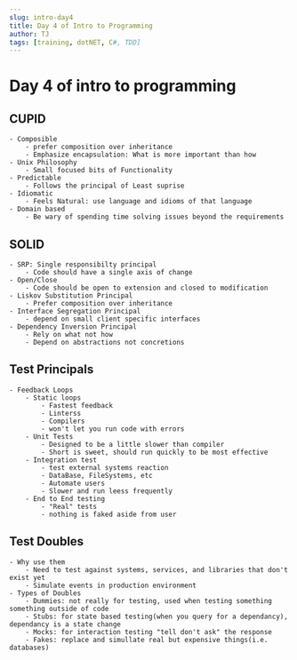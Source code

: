 ```yaml
---
slug: intro-day4
title: Day 4 of Intro to Programming
author: TJ
tags: [training, dotNET, C#, TDD]
---
```


# Day 4 of intro to programming


## CUPID
    - Composible
        - prefer composition over inheritance
        - Emphasize encapsulation: What is more important than how
    - Unix Philosophy
        - Small focused bits of Functionality
    - Predictable 
        - Follows the principal of Least suprise
    - Idiomatic 
        - Feels Natural: use language and idioms of that language
    - Domain based
        - Be wary of spending time solving issues beyond the requirements
## SOLID
    - SRP: Single responsibilty principal
        - Code should have a single axis of change
    - Open/Close
        - Code should be open to extension and closed to modification
    - Liskov Substitution Principal
        - Prefer composition over inheritance
    - Interface Segregation Principal
        - depend on small client specific interfaces
    - Dependency Inversion Principal
        - Rely on what not how
        - Depend on abstractions not concretions
## Test Principals
    - Feedback Loops
        - Static loops
            - Fastest feedback
            - Linterss
            - Compilers
            - won't let you run code with errors
        - Unit Tests
            - Designed to be a little slower than compiler
            - Short is sweet, should run quickly to be most effective
        - Integration test
            - test external systems reaction
            - DataBase, FileSystems, etc
            - Automate users
            - Slower and run leess frequently
        - End to End testing
            - "Real" tests
            - nothing is faked aside from user

## Test Doubles
    - Why use them
        - Need to test against systems, services, and libraries that don't exist yet
        - Simulate events in production environment
    - Types of Doubles
        - Dummies: not really for testing, used when testing something something outside of code
        - Stubs: for state based testing(when you query for a dependancy), dependancy is a state change 
        - Mocks: for interaction testing "tell don't ask" the response
        - Fakes: replace and simullate real but expensive things(i.e. databases)
        